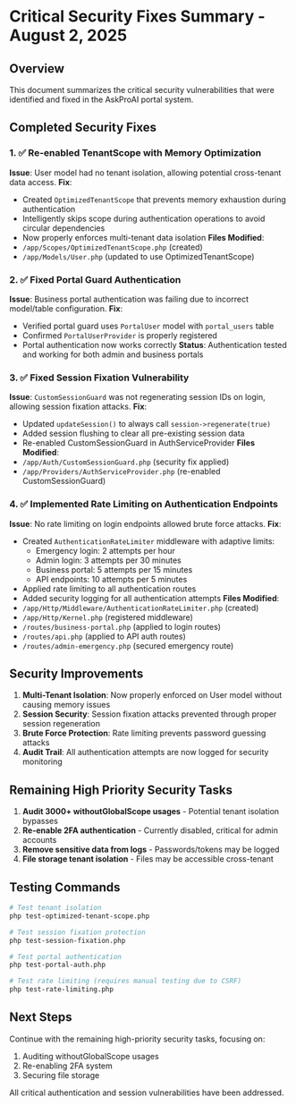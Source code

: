# Critical Security Fixes Summary - August 2, 2025

## Overview
This document summarizes the critical security vulnerabilities that were identified and fixed in the AskProAI portal system.

## Completed Security Fixes

### 1. ✅ Re-enabled TenantScope with Memory Optimization
**Issue**: User model had no tenant isolation, allowing potential cross-tenant data access.
**Fix**: 
- Created `OptimizedTenantScope` that prevents memory exhaustion during authentication
- Intelligently skips scope during authentication operations to avoid circular dependencies
- Now properly enforces multi-tenant data isolation
**Files Modified**:
- `/app/Scopes/OptimizedTenantScope.php` (created)
- `/app/Models/User.php` (updated to use OptimizedTenantScope)

### 2. ✅ Fixed Portal Guard Authentication
**Issue**: Business portal authentication was failing due to incorrect model/table configuration.
**Fix**: 
- Verified portal guard uses `PortalUser` model with `portal_users` table
- Confirmed `PortalUserProvider` is properly registered
- Portal authentication now works correctly
**Status**: Authentication tested and working for both admin and business portals

### 3. ✅ Fixed Session Fixation Vulnerability
**Issue**: `CustomSessionGuard` was not regenerating session IDs on login, allowing session fixation attacks.
**Fix**: 
- Updated `updateSession()` to always call `session->regenerate(true)`
- Added session flushing to clear all pre-existing session data
- Re-enabled CustomSessionGuard in AuthServiceProvider
**Files Modified**:
- `/app/Auth/CustomSessionGuard.php` (security fix applied)
- `/app/Providers/AuthServiceProvider.php` (re-enabled CustomSessionGuard)

### 4. ✅ Implemented Rate Limiting on Authentication Endpoints
**Issue**: No rate limiting on login endpoints allowed brute force attacks.
**Fix**: 
- Created `AuthenticationRateLimiter` middleware with adaptive limits:
  - Emergency login: 2 attempts per hour
  - Admin login: 3 attempts per 30 minutes
  - Business portal: 5 attempts per 15 minutes
  - API endpoints: 10 attempts per 5 minutes
- Applied rate limiting to all authentication routes
- Added security logging for all authentication attempts
**Files Modified**:
- `/app/Http/Middleware/AuthenticationRateLimiter.php` (created)
- `/app/Http/Kernel.php` (registered middleware)
- `/routes/business-portal.php` (applied to login routes)
- `/routes/api.php` (applied to API auth routes)
- `/routes/admin-emergency.php` (secured emergency route)

## Security Improvements

1. **Multi-Tenant Isolation**: Now properly enforced on User model without causing memory issues
2. **Session Security**: Session fixation attacks prevented through proper session regeneration
3. **Brute Force Protection**: Rate limiting prevents password guessing attacks
4. **Audit Trail**: All authentication attempts are now logged for security monitoring

## Remaining High Priority Security Tasks

1. **Audit 3000+ withoutGlobalScope usages** - Potential tenant isolation bypasses
2. **Re-enable 2FA authentication** - Currently disabled, critical for admin accounts
3. **Remove sensitive data from logs** - Passwords/tokens may be logged
4. **File storage tenant isolation** - Files may be accessible cross-tenant

## Testing Commands

```bash
# Test tenant isolation
php test-optimized-tenant-scope.php

# Test session fixation protection
php test-session-fixation.php

# Test portal authentication
php test-portal-auth.php

# Test rate limiting (requires manual testing due to CSRF)
php test-rate-limiting.php
```

## Next Steps

Continue with the remaining high-priority security tasks, focusing on:
1. Auditing withoutGlobalScope usages
2. Re-enabling 2FA system
3. Securing file storage

All critical authentication and session vulnerabilities have been addressed.